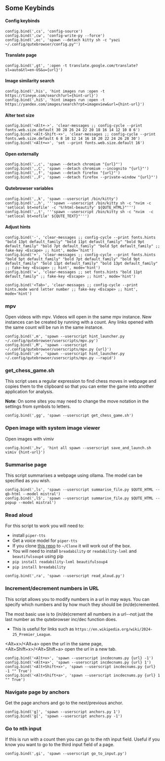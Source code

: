 ## Some Keybinds

#### Config keybinds

```
config.bind(',cs', 'config-source')
config.bind(',cw', 'config-write-py --force')
config.bind(',ec', 'spawn --detach kitty sh -c "yazi ~/.config/qutebrowser/config.py"')
```

#### Translate page
```
config.bind(',gt', ':open -t translate.google.com/translate?sl=auto&tl=en-US&u={url}')
```

#### Image similarity search 
```
config.bind(',his', 'hint images run :open -t https://tineye.com/search?url={hint-url}')
config.bind(',hiS', 'hint images run :open -t https://yandex.com/images/search?rpt=imageview&url={hint-url}')
```


#### Alter text size
```
config.bind('<Alt+->', 'clear-messages ;; config-cycle --print fonts.web.size.default 30 28 26 24 22 20 18 16 14 12 10 8 6')
config.bind('<Alt-Shift-+>', 'clear-messages ;; config-cycle --print fonts.web.size.default 6 8 10 12 14 16 18 20 22 24 26 28 30')
config.bind('<Alt+=>', 'set --print fonts.web.size.default 16')
```


#### Open externally

```
config.bind(',,c', 'spawn --detach chromium "{url}"')
config.bind(',,C', 'spawn --detach chromium --incognito "{url}"')
config.bind(',,f', 'spawn --detach firefox "{url}"')
config.bind(',,F', 'spawn --detach firefox --private-window "{url}"')
```

####  Qutebrowser variables
```
config.bind(',,k', 'spawn --userscript /bin/kitty')
config.bind(',,h', '''spawn --userscript /bin/kitty sh -c "nvim -c 'setlocal bt=nofile' -c '%!html-beautify' ${QUTE_HTML}"''')
config.bind(',,t', '''spawn --userscript /bin/kitty sh -c "nvim  -c 'setlocal bt=nofile' ${QUTE_TEXT}"''')
```

#### Adjust hints
```
config.bind('-', 'clear-messages ;; config-cycle --print fonts.hints "bold 13pt default_family" "bold 11pt default_family" "bold 9pt default_family" "bold 7pt default_family" "bold 5pt default_family" ;; fake-key <Escape> ;; hint', mode='hint')
config.bind('+', 'clear-messages ;; config-cycle --print fonts.hints "bold 5pt default_family" "bold 7pt default_family" "bold 9pt default_family" "bold 11pt default_family" "bold 13pt default_family" ;; fake-key <Escape> ;; hint', mode='hint')
config.bind('=', 'clear-messages ;; set fonts.hints "bold 11pt default_family" ;; fake-key <Escape> ;; hint', mode='hint')

config.bind('<Tab>', 'clear-messages ;; config-cycle --print hints.mode word letter number ;; fake-key <Escape> ;; hint', mode='hint')
```

### mpv

Open videos with mpv. Videos will open in the same mpv instance. New instances can be created by running with a count. Any links opened with the same count will be run in the same instance.

```
config.bind(',m', 'spawn --userscript hint_launcher.py ~/.config/qutebrowser/userscripts/mpv.py')
config.bind(',M', 'spawn --userscript ~/.config/qutebrowser/userscripts/mpv.py {url}')
config.bind(';m', 'spawn --userscript hint_launcher.py ~/.config/qutebrowser/userscripts/mpv.py --rapid')
```

### get_chess_game.sh

This script uses a regular expression to find chess moves in webpage and copies them to the clipboard so that you can enter the game into another application for analysis.

**Note**: On some sites you may need to change the move notation in the settings from symbols to letters.

```
config.bind(',gg', 'spawn --userscript get_chess_game.sh')
```



### Open image with system image viewer

Open images with vimiv

```
config.bind(',hv', 'hint all spawn --userscript save_and_launch.sh vimiv {hint-url}')
```

### Summarise page

This script summarises a webpage using ollama. The model can be specified as you wish.

```
config.bind(',ls', 'spawn --userscript summarise_file.py $QUTE_HTML --qb-html --model mistral')
config.bind(',lS', 'spawn --userscript summarise_file.py $QUTE_HTML --popup --model mistral')
```

### Read aloud

For this script to work you will need to:

 - install `piper-tts`
 - Get a voice model for `piper-tts`
  - If you clone [this repo](https://github.com/sweetbbak/Neural-Amy-TTS) to `~/Clone` it will work out of the box.
 - You will need to install `breadability` or `readability-lxml` and `beautifulsoup4` using pip
  - `pip install readability-lxml beautifulsoup4`
  - `pip install breadability`

```
config.bind(',ra', 'spawn --userscript read_aloud.py')
```

### Increment/decrement numbers in URL

This script allows you to modify numbers in a url in may ways. You can specify which numbers and by how much they should be (in/de)cremented.

The most basic use is to (in/de)crement all numbers in a url--not just the last number as the qutebrowser inc/dec function does. 
 - This is useful for links such as `https://en.wikipedia.org/wiki/2024-25_Premier_League`.

<Alt+x>/<Alt+a> open the url in the same page, <Alt+Shift+x>/<Alt+Shift+a> open the url in a new tab.

```
config.bind('<Alt+x>', 'spawn --userscript incdecnums.py {url} -1')
config.bind('<Alt+a>', 'spawn --userscript incdecnums.py {url} 1')
config.bind('<Alt+Shift+x>', 'spawn --userscript incdecnums.py {url} -1 "" True')
config.bind('<Alt+Shift+a>', 'spawn --userscript incdecnums.py {url} 1 "" True')
```

### Navigate page by anchors

Get the page anchors and go to the next/previous anchor.

```
config.bind('g]', 'spawn --userscript anchors.py 1')
config.bind('g[', 'spawn --userscript anchors.py -1')
```

### Go to nth input

If this is run with a count then you can go to the nth input field. Useful if you know you want to go to the third input field of a page.


```
config.bind(',gi', 'spawn --userscript go_to_input.py')
```

